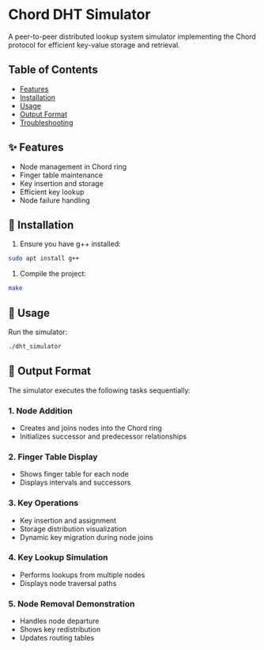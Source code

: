 # Chord DHT Simulator

A peer-to-peer distributed lookup system simulator implementing the Chord protocol for efficient key-value storage and retrieval.

## Table of Contents

- [Features](#features)
- [Installation](#installation)
- [Usage](#usage)
- [Output Format](#output)
- [Troubleshooting](#troubleshooting)

## ✨ Features

- Node management in Chord ring
- Finger table maintenance
- Key insertion and storage
- Efficient key lookup
- Node failure handling

## 🔧 Installation

1. Ensure you have g++ installed:

```bash
sudo apt install g++
```

1. Compile the project:

```bash
make
```

## 🚀 Usage

Run the simulator:

```bash
./dht_simulator
```

## 📝 Output Format

The simulator executes the following tasks sequentially:

### 1. Node Addition

- Creates and joins nodes into the Chord ring
- Initializes successor and predecessor relationships

### 2. Finger Table Display

- Shows finger table for each node
- Displays intervals and successors

### 3. Key Operations

- Key insertion and assignment
- Storage distribution visualization
- Dynamic key migration during node joins

### 4. Key Lookup Simulation

- Performs lookups from multiple nodes
- Displays node traversal paths

### 5. Node Removal Demonstration

- Handles node departure
- Shows key redistribution
- Updates routing tables